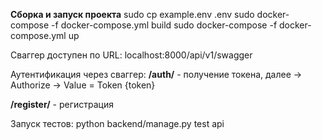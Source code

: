 **Сборка и запуск проекта**
sudo cp example.env .env
sudo docker-compose -f docker-compose.yml build
sudo docker-compose -f docker-compose.yml up

Сваггер доступен по URL: localhost:8000/api/v1/swagger

Аутентификация через сваггер:
**/auth/** - получение токена, далее -> Authorize -> Value = Token {token}

**/register/** - регистрация

Запуск тестов:
python backend/manage.py test api 


